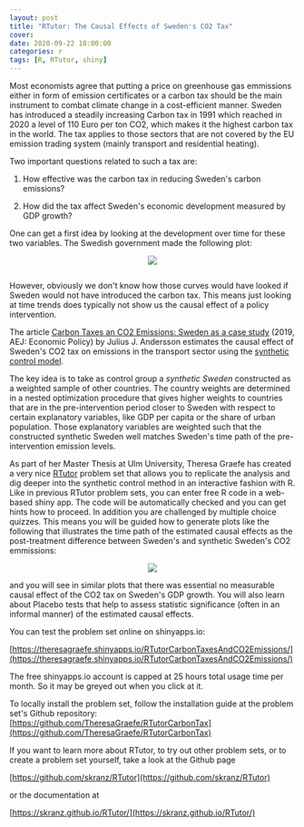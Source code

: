 ```yaml
---
layout: post
title: "RTutor: The Causal Effects of Sweden's CO2 Tax"
cover: 
date: 2020-09-22 10:00:00
categories: r
tags: [R, RTutor, shiny]
---
```


Most economists agree that putting a price on greenhouse gas emmissions either in form of emission certificates or a carbon tax should be the main instrument to combat climate change in a cost-efficient manner. Sweden has introduced a steadily increasing Carbon tax in 1991 which reached in 2020 a level of 110 Euro per ton CO2, which makes it the highest carbon tax in the world. The tax applies to those sectors that are not covered by the EU emission trading system (mainly transport and residential heating).

Two important questions related to such a tax are:

1. How effective was the carbon tax in reducing Sweden's carbon emissions?

2. How did the tax affect Sweden's economic development measured by GDP growth?

One can get a first idea by looking at the development over time for these two variables. The Swedish government made the following plot:

<center>
<a href="https://www.government.se/carbontax"><img src="https://www.government.se/globalassets/government/bilder/finansdepartementet/carbon-taxes/ny-gdp-development-and-ghg-emissions.png" style="max-width: 70%; padding-bottom: 1em"></a>
</center>

However, obviously we don't know how those curves would have looked if Sweden would not have introduced the carbon tax. This means just looking at time trends does typically not show us the causal effect of a policy intervention.

The article [Carbon Taxes an CO2 Emissions: Sweden as a case study](https://www.aeaweb.org/articles?id=10.1257/pol.20170144) (2019, AEJ: Economic Policy) by Julius J. Andersson estimates the causal effect of Sweden's CO2 tax on emissions in the transport sector using the [synthetic control model](https://en.wikipedia.org/wiki/Synthetic_control_method).

The key idea is to take as control group a *synthetic Sweden* constructed as a weighted sample of other countries. The country weights are determined in a nested optimization procedure that gives higher weights to countries that are in the pre-intervention period closer to Sweden with respect to certain explanatory variables, like GDP per capita or the share of urban population. Those explanatory variables are weighted such that the constructed synthetic Sweden well matches Sweden's time path of the pre-intervention emission levels.

As part of her Master Thesis at Ulm University, Theresa Graefe has created a very nice [RTutor](https://github.com/skranz/RTutor) problem set that allows you to replicate the analysis and dig deeper into the synthetic control method in an interactive fashion with R. Like in previous RTutor problem sets, you can enter free R code in a web-based shiny app. The code will be automatically checked and you can get hints how to proceed. In addition you are challenged by multiple choice quizzes. This means you will be guided how to generate plots like the following that illustrates the time path of the estimated causal effects as the post-treatment difference between Sweden's and synthetic Sweden's CO2 emmissions:

<center>
<img src="http://skranz.github.io/images/sweden_co2_synth.svg" style="max-width: 100%;">
</center>

and you will see in similar plots that there was essential no measurable causal effect of the CO2 tax on Sweden's GDP growth. You will also learn about Placebo tests that help to assess statistic significance (often in an informal manner) of the estimated causal effects.

You can test the problem set online on shinyapps.io:

[https://theresagraefe.shinyapps.io/RTutorCarbonTaxesAndCO2Emissions/](https://theresagraefe.shinyapps.io/RTutorCarbonTaxesAndCO2Emissions/)

The free shinyapps.io account is capped at 25 hours total usage time per month. So it may be greyed out when you click at it.

To locally install the problem set, follow the installation guide at the problem set's Github repository: [https://github.com/TheresaGraefe/RTutorCarbonTax](https://github.com/TheresaGraefe/RTutorCarbonTax)

If you want to learn more about RTutor, to try out other problem sets, or to create a problem set yourself, take a look at the Github page

[https://github.com/skranz/RTutor](https://github.com/skranz/RTutor)

or the documentation at

[https://skranz.github.io/RTutor/](https://skranz.github.io/RTutor/)
